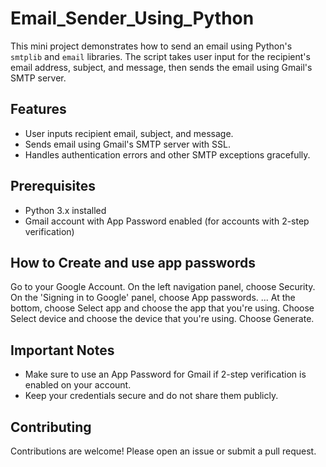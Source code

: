 # Email_Sender_Using_Python


This mini project demonstrates how to send an email using Python's `smtplib` and `email` libraries. The script takes user input for the recipient's email address, subject, and message, then sends the email using Gmail's SMTP server.

## Features

- User inputs recipient email, subject, and message.
- Sends email using Gmail's SMTP server with SSL.
- Handles authentication errors and other SMTP exceptions gracefully.

## Prerequisites

- Python 3.x installed
- Gmail account with App Password enabled (for accounts with 2-step verification)
  
## How to Create and use app passwords
Go to your Google Account.
On the left navigation panel, choose Security.
On the 'Signing in to Google' panel, choose App passwords. ...
At the bottom, choose Select app and choose the app that you're using.
Choose Select device and choose the device that you're using.
Choose Generate.

## Important Notes

- Make sure to use an App Password for Gmail if 2-step verification is enabled on your account.
- Keep your credentials secure and do not share them publicly.

## Contributing

Contributions are welcome! Please open an issue or submit a pull request.


